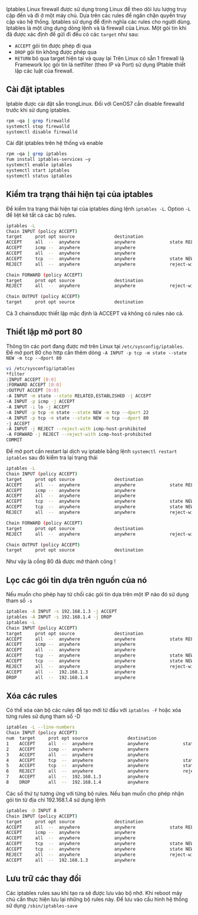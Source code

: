Iptables Linux firewall được sử dụng trong Linux để theo dõi lưu lượng truy cập đến và đi ở một máy chủ. Dựa trên các rules để ngăn chặn quyền truy cập vào hệ thống. Iptables sử dụng để định nghĩa các rules cho người dùng.
Iptables là một ứng dụng dòng lệnh và là firewall của Linux. Một gói tin khi đã được xác định để gửi đi đều có các `target` như sau:
- `ACCEPT` gói tin được phép đi qua
- `DROP` gói tin không được phép qua
- `RETURN` bỏ qua target hiện tại và quay lại 
Trên Linux có sẵn 1 firewall là Framework lọc gói tin là netfilter (theo IP và Port) sử dụng IPtable thiết lập các luật của firewall.

## Cài đặt iptables
Iptable được cài đặt sẵn trongLinux. 
Đối với CenOS7 cần disable firewalld trước khi sử dụng iptables. 
 ```sh
rpm –qa | grep firewalld
systemctl stop firewalld 
systemctl disable firewalld 
```
Cài đặt iptables trên hệ thống và enable 
```sh
rpm –qa | grep iptables
Yum install iptables-services –y
systemctl enable iptables
systemctl start iptables
systemctl status iptables
```
## Kiểm tra trạng thái hiện tại của iptables
Để kiểm tra trạng thái hiện tại của iptables dùng lệnh `iptables -L`. Option `-L` để liệt kê tất cả các bộ rules.
```sh
iptables -L
Chain INPUT (policy ACCEPT)
target     prot opt source               destination
ACCEPT     all  --  anywhere             anywhere             state RELATED,ESTABLISHED
ACCEPT     icmp --  anywhere             anywhere
ACCEPT     all  --  anywhere             anywhere
ACCEPT     tcp  --  anywhere             anywhere             state NEW tcp dpt:ssh
REJECT     all  --  anywhere             anywhere             reject-with icmp-host-prohibited

Chain FORWARD (policy ACCEPT)
target     prot opt source               destination
REJECT     all  --  anywhere             anywhere             reject-with icmp-host-prohibited

Chain OUTPUT (policy ACCEPT)
target     prot opt source               destination
```
Cả 3 chainsđược thiết lập mặc định là ACCEPT và không có rules nào cả. 

## Thiết lập mở port 80 
Thông tin các port đang được mở trên Linux tại `/etc/sysconfig/iptables`. Để mở port 80 cho http cần thêm dòng `-A INPUT -p tcp -m state --state NEW -m tcp --dport 80 ` 
```sh
vi /etc/sysconfig/iptables
*filter
:INPUT ACCEPT [0:0]
:FORWARD ACCEPT [0:0]
:OUTPUT ACCEPT [0:0]
-A INPUT -m state --state RELATED,ESTABLISHED -j ACCEPT
-A INPUT -p icmp -j ACCEPT
-A INPUT -i lo -j ACCEPT
-A INPUT -p tcp -m state --state NEW -m tcp --dport 22
-A INPUT -p tcp -m state --state NEW -m tcp --dport 80 
-j ACCEPT
-A INPUT -j REJECT --reject-with icmp-host-prohibited
-A FORWARD -j REJECT --reject-with icmp-host-prohibited
COMMIT
```
Để mở port cần restart lại dịch vụ iptable bằng lệnh `systemctl restart iptables` sau đó kiểm tra lại trạng thái
```sh
iptables -L
Chain INPUT (policy ACCEPT)
target     prot opt source               destination
ACCEPT     all  --  anywhere             anywhere             state RELATED,ESTA                                                                                     BLISHED
ACCEPT     icmp --  anywhere             anywhere
ACCEPT     all  --  anywhere             anywhere
ACCEPT     tcp  --  anywhere             anywhere             state NEW tcp dpt:                                                                                     ssh
ACCEPT     tcp  --  anywhere             anywhere             state NEW tcp dpt:                                                                                     http
REJECT     all  --  anywhere             anywhere             reject-with icmp-h                                                                                     ost-prohibited

Chain FORWARD (policy ACCEPT)
target     prot opt source               destination
REJECT     all  --  anywhere             anywhere             reject-with icmp-h                                                                                     ost-prohibited

Chain OUTPUT (policy ACCEPT)
target     prot opt source               destination
```
Như vậy là cổng 80 đã được mở thành công !

##  Lọc các gói tin dựa trên nguồn của nó
Nếu muốn cho phép hay từ chối các gói tin dựa trên một IP nào đó sử dụng tham số `-s`
```sh
iptables -A INPUT -s 192.168.1.3 -j ACCEPT
iptables -A INPUT -s 192.168.1.4 -j DROP
iptables -L
Chain INPUT (policy ACCEPT)
target     prot opt source               destination
ACCEPT     all  --  anywhere             anywhere             state RELATED,ESTABLISHED
ACCEPT     icmp --  anywhere             anywhere
ACCEPT     all  --  anywhere             anywhere
ACCEPT     tcp  --  anywhere             anywhere             state NEW tcp dpt:ssh
ACCEPT     tcp  --  anywhere             anywhere             state NEW tcp dpt:http
REJECT     all  --  anywhere             anywhere             reject-with icmp-host-prohibited
ACCEPT     all  --  192.168.1.3          anywhere
DROP       all  --  192.168.1.4          anywhere
```
 ## Xóa các rules
 Có thể xóa oàn bộ các rules để tạo mới từ đầu với `iptables -F` hoặc xóa từng rules sử dụng tham số -D
 ```sh
 iptables -L --line-numbers
 Chain INPUT (policy ACCEPT)
num  target     prot opt source               destination
1    ACCEPT     all  --  anywhere             anywhere             state RELATED,ESTABLISHED
2    ACCEPT     icmp --  anywhere             anywhere
3    ACCEPT     all  --  anywhere             anywhere
4    ACCEPT     tcp  --  anywhere             anywhere             state NEW tcp dpt:ssh
5    ACCEPT     tcp  --  anywhere             anywhere             state NEW tcp dpt:http
6    REJECT     all  --  anywhere             anywhere             reject-with icmp-host-prohibited
7    ACCEPT     all  --  192.168.1.3          anywhere
8    DROP       all  --  192.168.1.4          anywhere
 ```
 Các số thứ tự tương ứng với từng bộ rules. Nếu bạn muốn cho phép nhận gói tin từ địa chỉ 192.168.1.4 sử dụng lệnh
 ```sh
 iptables -D INPUT 8
 Chain INPUT (policy ACCEPT)
target     prot opt source               destination
ACCEPT     all  --  anywhere             anywhere             state RELATED,ESTABLISHED
ACCEPT     icmp --  anywhere             anywhere
ACCEPT     all  --  anywhere             anywhere
ACCEPT     tcp  --  anywhere             anywhere             state NEW tcp dpt:ssh
ACCEPT     tcp  --  anywhere             anywhere             state NEW tcp dpt:http
REJECT     all  --  anywhere             anywhere             reject-with icmp-host-prohibited
ACCEPT     all  --  192.168.1.3          anywhere
 ```

## Lưu trữ các thay đổi
Các iptables rules sau khi tạo ra sẽ được lưu vào bộ nhớ. Khi reboot máy chủ cần thực hiện lưu lại những bộ rules này.
Để lưu vào cấu hình hệ thống sử dụng
`/sbin/iptables-save`